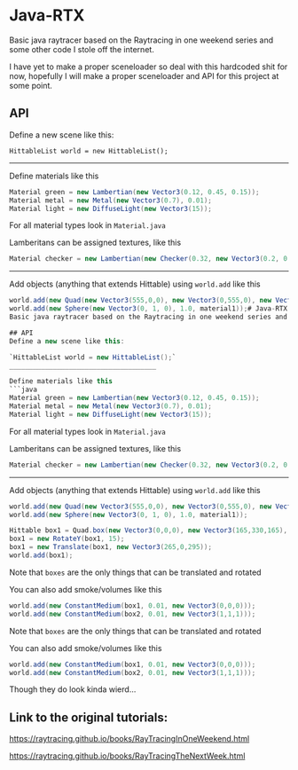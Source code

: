 # Java-RTX
Basic java raytracer based on the Raytracing in one weekend series and some other code I stole off the internet. 

I have yet to make a proper sceneloader so deal with this hardcoded shit for now, hopefully I will make a proper sceneloader and API for this project at some point.

## API
Define a new scene like this:

`HittableList world = new HittableList();`
_____________________________________

Define materials like this
```java
Material green = new Lambertian(new Vector3(0.12, 0.45, 0.15));
Material metal = new Metal(new Vector3(0.7), 0.01);
Material light = new DiffuseLight(new Vector3(15));
```
For all material types look in `Material.java`

Lamberitans can be assigned textures, like this
```java
Material checker = new Lambertian(new Checker(0.32, new Vector3(0.2, 0.3, 0.1), new Vector3(0.9)));
```
_____________________________________

Add objects (anything that extends Hittable) using `world.add` like this
```java
world.add(new Quad(new Vector3(555,0,0), new Vector3(0,555,0), new Vector3(0,0,555), green)); // Example of adding a green quad
world.add(new Sphere(new Vector3(0, 1, 0), 1.0, material1));# Java-RTX
Basic java raytracer based on the Raytracing in one weekend series and some other code I stole off the internet. I have yet to make a proper sceneloader so deal with this hardcoded shit for now, hopefully I will make a proper sceneloader and API for this project at some point.

## API
Define a new scene like this:

`HittableList world = new HittableList();`
_____________________________________

Define materials like this
```java
Material green = new Lambertian(new Vector3(0.12, 0.45, 0.15));
Material metal = new Metal(new Vector3(0.7), 0.01);
Material light = new DiffuseLight(new Vector3(15));
```
For all material types look in `Material.java`

Lamberitans can be assigned textures, like this
```java
Material checker = new Lambertian(new Checker(0.32, new Vector3(0.2, 0.3, 0.1), new Vector3(0.9)));
```
_____________________________________

Add objects (anything that extends Hittable) using `world.add` like this
```java
world.add(new Quad(new Vector3(555,0,0), new Vector3(0,555,0), new Vector3(0,0,555), green)); // Example of adding a green quad
world.add(new Sphere(new Vector3(0, 1, 0), 1.0, material1));

Hittable box1 = Quad.box(new Vector3(0,0,0), new Vector3(165,330,165), metal);
box1 = new RotateY(box1, 15);
box1 = new Translate(box1, new Vector3(265,0,295));
world.add(box1);
```
Note that `boxes` are the only things that can be translated and rotated

You can also add smoke/volumes like this
```java
world.add(new ConstantMedium(box1, 0.01, new Vector3(0,0,0)));
world.add(new ConstantMedium(box2, 0.01, new Vector3(1,1,1)));
```

Note that `boxes` are the only things that can be translated and rotated

You can also add smoke/volumes like this
```java
world.add(new ConstantMedium(box1, 0.01, new Vector3(0,0,0)));
world.add(new ConstantMedium(box2, 0.01, new Vector3(1,1,1)));
```
Though they do look kinda wierd...

## Link to the original tutorials: 

https://raytracing.github.io/books/RayTracingInOneWeekend.html

https://raytracing.github.io/books/RayTracingTheNextWeek.html
